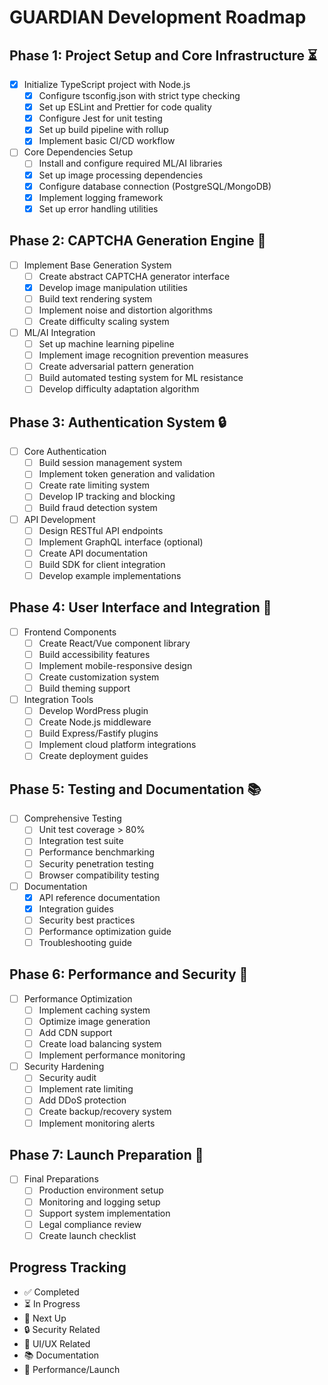 # GUARDIAN Development Roadmap

## Phase 1: Project Setup and Core Infrastructure ⏳
- [x] Initialize TypeScript project with Node.js
  - [x] Configure tsconfig.json with strict type checking
  - [x] Set up ESLint and Prettier for code quality
  - [x] Configure Jest for unit testing
  - [x] Set up build pipeline with rollup
  - [x] Implement basic CI/CD workflow

- [ ] Core Dependencies Setup
  - [ ] Install and configure required ML/AI libraries
  - [x] Set up image processing dependencies
  - [x] Configure database connection (PostgreSQL/MongoDB)
  - [x] Implement logging framework
  - [x] Set up error handling utilities

## Phase 2: CAPTCHA Generation Engine 🎯
- [ ] Implement Base Generation System
  - [ ] Create abstract CAPTCHA generator interface
  - [x] Develop image manipulation utilities
  - [ ] Build text rendering system
  - [ ] Implement noise and distortion algorithms
  - [ ] Create difficulty scaling system

- [ ] ML/AI Integration
  - [ ] Set up machine learning pipeline
  - [ ] Implement image recognition prevention measures
  - [ ] Create adversarial pattern generation
  - [ ] Build automated testing system for ML resistance
  - [ ] Develop difficulty adaptation algorithm

## Phase 3: Authentication System 🔒
- [ ] Core Authentication
  - [ ] Build session management system
  - [ ] Implement token generation and validation
  - [ ] Create rate limiting system
  - [ ] Develop IP tracking and blocking
  - [ ] Build fraud detection system

- [ ] API Development
  - [ ] Design RESTful API endpoints
  - [ ] Implement GraphQL interface (optional)
  - [ ] Create API documentation
  - [ ] Build SDK for client integration
  - [ ] Develop example implementations

## Phase 4: User Interface and Integration 🎨
- [ ] Frontend Components
  - [ ] Create React/Vue component library
  - [ ] Build accessibility features
  - [ ] Implement mobile-responsive design
  - [ ] Create customization system
  - [ ] Build theming support

- [ ] Integration Tools
  - [ ] Develop WordPress plugin
  - [ ] Create Node.js middleware
  - [ ] Build Express/Fastify plugins
  - [ ] Implement cloud platform integrations
  - [ ] Create deployment guides

## Phase 5: Testing and Documentation 📚
- [ ] Comprehensive Testing
  - [ ] Unit test coverage > 80%
  - [ ] Integration test suite
  - [ ] Performance benchmarking
  - [ ] Security penetration testing
  - [ ] Browser compatibility testing

- [ ] Documentation
  - [x] API reference documentation
  - [x] Integration guides
  - [ ] Security best practices
  - [ ] Performance optimization guide
  - [ ] Troubleshooting guide

## Phase 6: Performance and Security 🚀
- [ ] Performance Optimization
  - [ ] Implement caching system
  - [ ] Optimize image generation
  - [ ] Add CDN support
  - [ ] Create load balancing system
  - [ ] Implement performance monitoring

- [ ] Security Hardening
  - [ ] Security audit
  - [ ] Implement rate limiting
  - [ ] Add DDoS protection
  - [ ] Create backup/recovery system
  - [ ] Implement monitoring alerts

## Phase 7: Launch Preparation 🚀
- [ ] Final Preparations
  - [ ] Production environment setup
  - [ ] Monitoring and logging setup
  - [ ] Support system implementation
  - [ ] Legal compliance review
  - [ ] Create launch checklist

## Progress Tracking
- ✅ Completed
- ⏳ In Progress
- 🎯 Next Up
- 🔒 Security Related
- 🎨 UI/UX Related
- 📚 Documentation
- 🚀 Performance/Launch